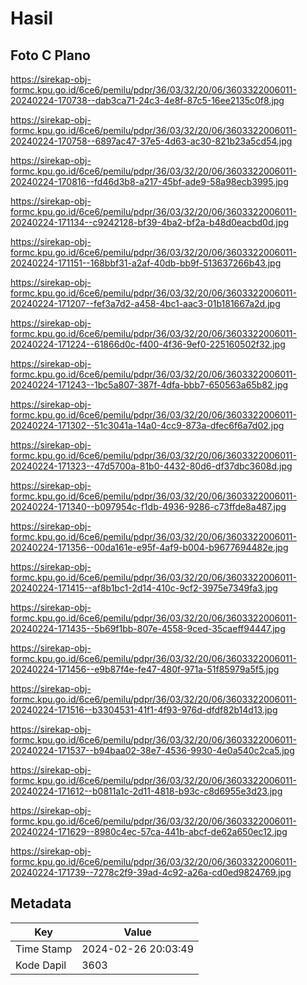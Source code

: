 # Hasil

## Foto C Plano

https://sirekap-obj-formc.kpu.go.id/6ce6/pemilu/pdpr/36/03/32/20/06/3603322006011-20240224-170738--dab3ca71-24c3-4e8f-87c5-16ee2135c0f8.jpg

https://sirekap-obj-formc.kpu.go.id/6ce6/pemilu/pdpr/36/03/32/20/06/3603322006011-20240224-170758--6897ac47-37e5-4d63-ac30-821b23a5cd54.jpg

https://sirekap-obj-formc.kpu.go.id/6ce6/pemilu/pdpr/36/03/32/20/06/3603322006011-20240224-170816--fd46d3b8-a217-45bf-ade9-58a98ecb3995.jpg

https://sirekap-obj-formc.kpu.go.id/6ce6/pemilu/pdpr/36/03/32/20/06/3603322006011-20240224-171134--c9242128-bf39-4ba2-bf2a-b48d0eacbd0d.jpg

https://sirekap-obj-formc.kpu.go.id/6ce6/pemilu/pdpr/36/03/32/20/06/3603322006011-20240224-171151--168bbf31-a2af-40db-bb9f-513637266b43.jpg

https://sirekap-obj-formc.kpu.go.id/6ce6/pemilu/pdpr/36/03/32/20/06/3603322006011-20240224-171207--fef3a7d2-a458-4bc1-aac3-01b181667a2d.jpg

https://sirekap-obj-formc.kpu.go.id/6ce6/pemilu/pdpr/36/03/32/20/06/3603322006011-20240224-171224--61866d0c-f400-4f36-9ef0-225160502f32.jpg

https://sirekap-obj-formc.kpu.go.id/6ce6/pemilu/pdpr/36/03/32/20/06/3603322006011-20240224-171243--1bc5a807-387f-4dfa-bbb7-650563a65b82.jpg

https://sirekap-obj-formc.kpu.go.id/6ce6/pemilu/pdpr/36/03/32/20/06/3603322006011-20240224-171302--51c3041a-14a0-4cc9-873a-dfec6f6a7d02.jpg

https://sirekap-obj-formc.kpu.go.id/6ce6/pemilu/pdpr/36/03/32/20/06/3603322006011-20240224-171323--47d5700a-81b0-4432-80d6-df37dbc3608d.jpg

https://sirekap-obj-formc.kpu.go.id/6ce6/pemilu/pdpr/36/03/32/20/06/3603322006011-20240224-171340--b097954c-f1db-4936-9286-c73ffde8a487.jpg

https://sirekap-obj-formc.kpu.go.id/6ce6/pemilu/pdpr/36/03/32/20/06/3603322006011-20240224-171356--00da161e-e95f-4af9-b004-b9677694482e.jpg

https://sirekap-obj-formc.kpu.go.id/6ce6/pemilu/pdpr/36/03/32/20/06/3603322006011-20240224-171415--af8b1bc1-2d14-410c-9cf2-3975e7349fa3.jpg

https://sirekap-obj-formc.kpu.go.id/6ce6/pemilu/pdpr/36/03/32/20/06/3603322006011-20240224-171435--5b69f1bb-807e-4558-9ced-35caeff94447.jpg

https://sirekap-obj-formc.kpu.go.id/6ce6/pemilu/pdpr/36/03/32/20/06/3603322006011-20240224-171456--e9b87f4e-fe47-480f-971a-51f85979a5f5.jpg

https://sirekap-obj-formc.kpu.go.id/6ce6/pemilu/pdpr/36/03/32/20/06/3603322006011-20240224-171516--b3304531-41f1-4f93-976d-dfdf82b14d13.jpg

https://sirekap-obj-formc.kpu.go.id/6ce6/pemilu/pdpr/36/03/32/20/06/3603322006011-20240224-171537--b94baa02-38e7-4536-9930-4e0a540c2ca5.jpg

https://sirekap-obj-formc.kpu.go.id/6ce6/pemilu/pdpr/36/03/32/20/06/3603322006011-20240224-171612--b0811a1c-2d11-4818-b93c-c8d6955e3d23.jpg

https://sirekap-obj-formc.kpu.go.id/6ce6/pemilu/pdpr/36/03/32/20/06/3603322006011-20240224-171629--8980c4ec-57ca-441b-abcf-de62a650ec12.jpg

https://sirekap-obj-formc.kpu.go.id/6ce6/pemilu/pdpr/36/03/32/20/06/3603322006011-20240224-171739--7278c2f9-39ad-4c92-a26a-cd0ed9824769.jpg


## Metadata

| Key        | Value               |
| ---------- | ------------------- |
| Time Stamp | 2024-02-26 20:03:49 |
| Kode Dapil | 3603                |



